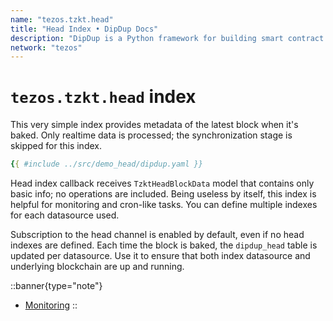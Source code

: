 ```yaml
---
name: "tezos.tzkt.head"
title: "Head Index • DipDup Docs"
description: "DipDup is a Python framework for building smart contract indexers. It helps developers focus on business logic instead of writing a boilerplate to store and serve data."
network: "tezos"
---
```


# `tezos.tzkt.head` index

This very simple index provides metadata of the latest block when it's baked. Only realtime data is processed; the synchronization stage is skipped for this index.

```yaml [dipdup.yaml]
{{ #include ../src/demo_head/dipdup.yaml }}
```

Head index callback receives `TzktHeadBlockData` model that contains only basic info; no operations are included. Being useless by itself, this index is helpful for monitoring and cron-like tasks. You can define multiple indexes for each datasource used.

Subscription to the head channel is enabled by default, even if no head indexes are defined. Each time the block is baked, the `dipdup_head` table is updated per datasource. Use it to ensure that both index datasource and underlying blockchain are up and running.

::banner{type="note"}

* [Monitoring](../6.deployment/7.monitoring.md)
::
